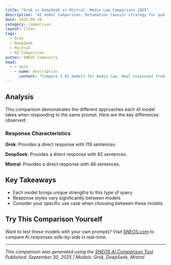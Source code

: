 ```yaml
---
title: "Grok vs DeepSeek vs Mistral: Media Law Comparison 2025"
description: "AI model comparison: Defamation lawsuit strategy for public figures vs private citizens..."
date: 2025-09-30
category: comparison
layout: Clean
tags:
  - Grok
  - DeepSeek
  - Mistral
  - AI Comparison
author: SNEOS Community
head:
  - - meta
    - name: description
      content: "Compare 3 AI models for media law. Real responses from Grok, DeepSeek, Mistral with detailed analysis."
---
```


<ChatComparison
  title="Grok vs DeepSeek vs Mistral: Media Law Comparison 2025"
  prompt="Defamation lawsuit strategy for public figures vs private citizens"
  :responses='{
    "Grok": "Defamation lawsuits can be complex and differ significantly depending on whether the plaintiff is a public figure or a private citizen. The legal standards, burden of proof, and strategies for both parties hinge on constitutional protections under the First Amendment in the United States, as established in landmark cases like *New York Times Co. v. Sullivan* (1964). Below, I\u2019ll outline the key differences and strategic considerations for defamation lawsuits involving public figures versus private citizens, assuming a U.S. legal context. If you\u0027re in another jurisdiction, laws may vary significantly (e.g., the UK has stricter defamation laws with a lower burden for plaintiffs).\n\n---\n\n### Key Legal Distinctions Between Public Figures and Private Citizens\n\n1. **Definition of Public Figure vs. Private Citizen**\n   - **Public Figures**: Individuals who have achieved fame or notoriety (e.g., celebrities, politicians, or high-profile business leaders) or who have voluntarily thrust themselves into a public controversy (limited-purpose public figures). Public figures are subject to greater scrutiny and have less protection from criticism due to their role in public life.\n   - **Private Citizens**: Individuals who are not in the public eye and have not sought public attention or involvement in public controversies. They are afforded greater protection under defamation law because they are less likely to have access to media to counter false statements.\n\n2. **Burden of Proof**\n   - **Public Figures**: Must prove **actual malice**\u2014that the defendant made a false statement with knowledge of its falsity or with reckless disregard for its truth. This is a high standard, designed to protect free speech and press freedoms.\n   - **Private Citizens**: Typically need only prove **negligence**\u2014that the defendant failed to exercise reasonable care in verifying the truth of the statement. Some states may require a higher standard if the issue is a matter of public concern, but it is still easier than proving actual malice.\n\n3. **Type of Damages**\n   - Both public figures and private citizens can seek **compensatory damages** (for harm to reputation, emotional distress, etc.), **punitive damages** (to punish the defendant for egregious conduct), and **special damages** (for specific financial losses).\n   - Public figures often face greater scrutiny when claiming damages because courts assume they have more resources to mitigate harm (e.g., through public statements or media access).\n   - Private citizens may have an easier time proving emotional distress or reputational harm, as they are less accustomed to public criticism.\n\n---\n\n### Defamation Lawsuit Strategy for Public Figures\n\n**Plaintiff Strategy (Public Figure Suing for Defamation):**\n1. **Establish Actual Malice**: The central challenge is proving that the defendant acted with knowledge of falsity or reckless disregard. This often requires:\n   - Discovery of internal communications (e.g., emails, texts, or notes) showing the defendant knew the statement was false or ignored credible evidence to the contrary.\n   - Depositions or testimony from the defendant or their sources to uncover intent or lack of due diligence.\n2. **Document Harm**: Public figures must show tangible harm to reputation or livelihood, which can be difficult since they are often already in the spotlight. Evidence might include loss of endorsements, canceled contracts, or credible threats to personal safety due to the defamatory statement.\n3. **Navigate Public Perception**: Lawsuits by public figures can backfire by drawing more attention to the defamatory content (the \u0022Streisand Effect\u0022). A strategic PR campaign alongside the lawsuit can help manage public narrative.\n4. **Choose Venue Carefully**: File in a jurisdiction with favorable defamation laws or where the harm was most felt, keeping in mind that some states have anti-SLAPP laws (Strategic Lawsuits Against Public Participation) that protect defendants from frivolous suits.\n5. **Consider Settlement**: High-profile cases are costly and risky. Settling for a retraction, apology, or monetary compensation can be a more practical resolution than a drawn-out trial.\n\n**Defendant Strategy (Defending Against a Public Figure):**\n1. **Emphasize Free Speech Protections**: Argue that the statement was an opinion, not a fact, or falls under protected speech on matters of public concern.\n2. **Challenge Actual Malice**: Show that the statement was made in good faith, with reasonable belief in its truth, or after adequate research. Lack of malice is a strong defense.\n3. **Use Anti-SLAPP Motions**: If available in the jurisdiction, file a motion to dismiss the lawsuit early by showing it is an attempt to silence free speech. Many states award attorney fees to defendants who win anti-SLAPP motions.\n4. **Leverage Public Figure Status**: Highlight that public figures have access to media to rebut false statements, minimizing the need for legal remedy.\n5. **Counterclaims**: If applicable, file counterclaims for harassment or abuse of process if the lawsuit appears to be retaliatory or aimed at censorship.\n\n---\n\n### Defamation Lawsuit Strategy for Private Citizens\n\n**Plaintiff Strategy (Private Citizen Suing for Defamation):**\n1. **Prove Negligence or Higher Standard**: Depending on the state and whether the issue is of public concern, show that the defendant failed to verify the truth or acted with malice. This is generally easier than proving actual malice, as it may only require evidence of carelessness (e.g., not checking facts before publishing).\n2. **Demonstrate Harm**: Private citizens often have a stronger case for emotional distress or reputational damage, as they lack the platform to counteract false statements. Evidence can include testimony from family, friends, or colleagues about how the statement affected the plaintiff\u2019s life or career.\n3. **Highlight Privacy Interests**: Emphasize that the plaintiff did not invite public scrutiny and thus deserves greater protection from defamatory content.\n4. **Target Deep Pockets**: If the defendant is an individual with limited resources, consider suing media outlets or publishers with greater financial ability to pay damages, provided they are legally liable for dissemination.\n5. **Seek Retractions Early**: Request a correction or retraction before escalating to litigation. This can mitigate harm and, if refused, strengthen the plaintiff\u2019s case by showing the defendant\u2019s unwillingness to remedy the situation.\n\n**Defendant Strategy (Defending Against a Private Citizen):**\n1. **Challenge Falsity**: Argue that the statement was true or substantially true, which is an absolute defense to defamation.\n2. **Prove Reasonable Care**: If negligence is the standard, demonstrate that reasonable steps were taken to verify the statement\u2019s accuracy (e.g., relying on credible sources or public records).\n3. **Invoke Privileges or Defenses**: Certain statements are protected, such as those made in court proceedings (absolute privilege) or fair reporting on public events (qualified privilege).\n4. **Argue Public Concern**: If the statement relates to a matter of public interest (e.g., community safety), some jurisdictions impose a higher burden on private plaintiffs, requiring proof of actual malice.\n5. **Mitigate Damage Claims**: Challenge the extent of harm by showing the plaintiff\u2019s reputation was not significantly damaged or that they failed to mitigate damages (e.g., by not addressing the issue publicly when possible).\n\n---\n\n### Practical Considerations for Both Public Figures and Private Citizens\n\n1. **Cost vs. Benefit Analysis**:\n   - Defamation lawsuits are expensive and time-consuming. Legal fees can easily outweigh potential damages, especially for private citizens with limited resources.\n   - Public figures often attract media attention, which can amplify the original defamatory statement. Weigh whether the lawsuit will do more harm than good.\n2. **Statute of Limitations**:\n   - Most states have a 1- to 3-year statute of limitations for defamation claims, often starting from the date of publication or when the plaintiff became aware of the statement. Acting quickly is critical.\n3. **Jurisdictional Issues**:\n   - Online defamation complicates jurisdiction. Determine where the statement was published, where the harm occurred, and whether the court has power over the defendant.\n4. **Alternative Remedies**:\n   - Before litigation, consider cease-and-desist letters, mediation, or public retractions to resolve the issue without court intervention.\n\n---\n\n### Key Case Law Shaping Strategy\n- **New York Times Co. v. Sullivan (1964)**: Established the actual malice standard for public figures, emphasizing the importance of free speech in public discourse.\n- **Gertz v. Robert Welch, Inc. (1974)**: Clarified that private citizens are not subject to the actual malice standard unless the issue is of public concern, and states can set their own standards (often negligence).\n- **Hustler Magazine v. Falwell (1988)**: Public figures cannot recover for intentional infliction of emotional distress based on parody or satire unless it contains provably false statements of fact made with actual malice.\n\n---\n\n### Conclusion\n- **Public Figures**: Face a tougher legal battle due to the actual malice standard and must focus on proving intent or recklessness while managing public perception. Defendants have stronger free speech protections and can leverage anti-SLAPP laws or opinion defenses.\n- **Private Citizens**: Have a lower burden of proof, making lawsuits more viable, but must still demonstrate falsity and harm. Defendants should focus on truth, reasonable care, or privilege defenses.\n\nBoth sides should carefully assess the likelihood of success, potential costs, and PR impact before pursuing or defending a defamation claim. Consulting with an experienced defamation attorney is essential to tailor strategy to the specific facts, jurisdiction, and parties involved. If you have a specific case or role (plaintiff/defendant) in mind, I can dive deeper into tailored advice.",
    "DeepSeek": "Of course. This is a complex area of law with significant strategic differences depending on whether the plaintiff is a public figure or a private citizen.\n\nHere is a detailed breakdown of defamation lawsuit strategy for both public figures and private citizens.\n\n### **Core Legal Difference: The \u0022Actual Malice\u0022 Standard**\n\nThe entire strategy hinges on a single, critical distinction established by the U.S. Supreme Court in *New York Times Co. v. Sullivan* (1964).\n\n*   **For a Public Figure/Official:** To win a defamation case, the plaintiff **must prove \u0022Actual Malice.\u0022** This is a legal term of art meaning the defendant either:\n    1.  **Knew the statement was false,** or\n    2.  **Acted with reckless disregard for the truth** (i.e., they entertained serious doubts about the truthfulness of the statement but published it anyway).\n    *   The burden of proof is on the *plaintiff* to prove this by **clear and convincing evidence**, a high standard.\n\n*   **For a Private Citizen:** The plaintiff must typically only prove that the defendant was **negligent** (failed to act with reasonable care) in determining the truth of the statement. The burden of proof is the lower **preponderance of the evidence** standard (more likely than not).\n\n---\n\n### **Defamation Strategy for a PUBLIC FIGURE (Plaintiff)**\n\nSuing for defamation as a public figure is an **extremely difficult, expensive, and uphill battle.** The strategy is primarily defensive and focused on overcoming the \u0022actual malice\u0022 hurdle.\n\n#### **1. Pre-Lawsuit Considerations \u0026 Strategy**\n\n*   **Crucial First Step: Can you prove ACTUAL MALICE?** Before filing, you must conduct an exhaustive internal investigation. Do you have *direct evidence* of the defendant\u0027s state of mind?\n    *   **Smoking Guns:** Internal emails, memos, or recordings showing the defendant knew the information was false; evidence of a vendetta; proof they relied on a known unreliable source; their own subsequent retractions.\n    *   **Without this,** the case is likely doomed from the start.\n\n*   **Weigh the \u0022Streisand Effect\u0022:** Filing a high-profile lawsuit will amplify the original defamatory statement. The media will cover the lawsuit, repeating the allegations. The strategic question is whether the potential vindication outweighs the certain republication of the lie.\n\n*   **Demand a Retraction First:** Most states have retraction statutes. Sending a formal, detailed demand for a retraction is a strategic necessity. If they refuse, it can be used as evidence of \u0022malice.\u0022 If they comply, it may achieve your goal (correcting the record) without a costly lawsuit.\n\n#### **2. Litigation Strategy**\n\n*   **Focus Discovery Entirely on the Defendant\u0027s Mindset:** The core of your case is not that the statement was false, but that the defendant *knew* it was false or recklessly disregarded the truth.\n    *   **Depose the Author/Publisher:** Grill them on their sources, their fact-checking process, their biases, and their internal communications. The goal is to get them to admit they had doubts or ignored contradictory evidence.\n    *   **Subpoena Internal Documents:** Seek drafts, emails, notes from editorial meetings, and communications with sources.\n\n*   **Anticipate the \u0022Motion for Summary Judgment\u0022:** The defendant will almost certainly file this motion, arguing that even if everything the plaintiff says is true, there is no evidence of \u0022actual malice\u0022 to present to a jury. Your job is to survive this motion by presenting a \u0022genuine issue of material fact\u0022 on the malice question.\n\n*   **Manage Public Relations in Tandem with Legal Strategy:** The court of public opinion often runs parallel to the court of law. Your legal filings and public statements must be coordinated to shape the narrative without jeopardizing the legal case.\n\n#### **3. Potential Outcomes**\n*   **High Probability of Dismissal:** Most defamation cases brought by public figures are dismissed on summary judgment.\n*   **Extremely High Cost:** Litigating to uncover \u0022actual malice\u0022 requires extensive discovery and is very expensive.\n*   **Symbolic Victory vs. Financial Gain:** Even if you win, damages can be hard to secure. The victory may be primarily about restoring reputation.\n\n---\n\n### **Defamation Strategy for a PRIVATE CITIZEN (Plaintiff)**\n\nA private citizen is in a much stronger legal position. The strategy is more straightforward and offensive.\n\n#### **1. Pre-Lawsuit Considerations \u0026 Strategy**\n\n*   **Gather Evidence of Falsity and Harm:** Your focus is on proving the statement is false and that it caused you real harm.\n    *   **Evidence of Falsity:** Collect documents, records, and witness statements that definitively prove the statement is untrue.\n    *   **Evidence of Harm:** Document everything\u2014lost job opportunities, declined business, harassment, emotional distress (therapy bills), damaged personal relationships.\n\n*   **Send a Cease-and-Desist/Demand Letter:** A strongly worded letter from an attorney demanding the statement be removed and a retraction issued often resolves the matter quickly, especially against individuals or smaller entities. It shows you are serious and creates a record.\n\n*   **Identify All Potentially Liable Parties:** You can sue not just the original speaker but also anyone who republished the defamation (depending on the platform). However, be aware of the Communications Decency Act (CDA 230), which generally immunizes websites and platforms for content posted by third-party users.\n\n#### **2. Litigation Strategy**\n\n*   **Focus Discovery on Damages and Negligence:** Your goal is to prove the defendant didn\u0027t do their homework.\n    *   **Depose the Defendant:** Ask: \u0022What did you do to verify this information?\u0022 \u0022Did you check with me before publishing?\u0022 \u0022What sources did you rely on, and why were they trustworthy?\u0022 For a private citizen, a failure to take basic steps is often enough to prove negligence.\n    *   **Subpoena Records Related to Harm:** This includes employment records, financial records, and medical records to substantiate your damage claims.\n\n*   **Leverage the Lower Standard of Proof:** The defendant cannot hide behind the \u0022actual malice\u0022 standard. Your job is to convince a jury that it\u0027s \u0022more likely than not\u0022 that the defendant was at fault and you were harmed.\n\n*   **Consider the Defendant\u0027s Resources:** Is the defendant a \u0022judgment-proof\u0022 individual with no assets? If so, a lawsuit may not be financially worthwhile, even if you have a legally perfect case.\n\n#### **3. Potential Outcomes**\n*   **Higher Chance of Success:** The path to a jury trial is much clearer.\n*   **Significant Damages Possible:** Juries are often sympathetic to private citizens whose lives have been upended by false accusations.\n*   **Faster, Cheaper Resolution:** The case is less legally complex and may be resolved through settlement or trial more efficiently.\n\n---\n\n### **Summary Table: Key Strategic Differences**\n\n| Factor | Public Figure Plaintiff | Private Citizen Plaintiff |\n| :--- | :--- | :--- |\n| **Legal Hurdle** | **\u0022Actual Malice\u0022** (Knowingly False or Reckless Disregard) | **Negligence** (Lack of Reasonable Care) |\n| **Burden of Proof** | Clear and Convincing Evidence | Preponderance of the Evidence |\n| **Primary Focus** | **The Defendant\u0027s State of Mind** | **The Falsity of the Statement \u0026 Resulting Harm** |\n| **Pre-Lawsuit Goal** | Find a \u0022smoking gun\u0022 proving malice. | Document damages and send a demand letter. |\n| **Discovery Strategy** | Target internal communications and editorial process. | Target evidence of falsity and proof of harm. |\n| **Biggest Threat** | Summary Judgment dismissal. | Defendant has no assets to collect (\u0022judgment-proof\u0022). |\n| **Likelihood of Success** | Low | Moderate to High |\n\n### **Critical Disclaimer**\n\nThis information is for educational purposes only and does not constitute legal advice. Defamation law is highly nuanced and varies by state. **If you believe you have been defamed, you must consult with an experienced defamation attorney immediately.** They can evaluate the specific facts of your case, advise you on your jurisdiction\u0027s laws, and develop a tailored strategy.",
    "Mistral": "Defamation lawsuits involve different strategies and considerations depending on whether the plaintiff is a public figure or a private citizen. Here are some key points to consider:\n\n### Public Figures\n\n1. **Actual Malice Standard**:\n   - **Requirement**: Public figures must prove that the defendant made the defamatory statement with \u0022actual malice.\u0022 This means the statement was made with knowledge that it was false or with reckless disregard for its truth or falsity.\n   - **Evidence**: Gathering evidence to show that the defendant knew the statement was false or acted with reckless disregard can be challenging. This might involve emails, internal communications, or witness testimony.\n\n2. **Public Interest**:\n   - **Scope**: Public figures are often involved in matters of public interest, which can make it harder to prove defamation. The courts generally allow more leeway for statements about public figures.\n   - **Media Coverage**: Public figures often have more media coverage, which can be both a blessing and a curse. It can provide more evidence but also more scrutiny.\n\n3. **Reputation Management**:\n   - **Strategy**: Public figures may need to consider the impact on their public image and career. A lawsuit can draw more attention to the defamatory statements, so it\u0027s important to weigh the potential benefits against the risks.\n   - **Public Relations**: Engaging a public relations team to manage the narrative can be crucial.\n\n### Private Citizens\n\n1. **Negligence Standard**:\n   - **Requirement**: Private citizens generally need to prove that the defendant was negligent in making the defamatory statement. This is a lower standard than actual malice.\n   - **Evidence**: Showing negligence can involve demonstrating that the defendant did not take reasonable steps to verify the truth of the statement.\n\n2. **Privacy Concerns**:\n   - **Scope**: Private citizens often have more privacy concerns. A defamation lawsuit can expose personal details to public scrutiny, which may be undesirable.\n   - **Strategy**: Consider the potential for further invasion of privacy and weigh the benefits of a lawsuit against the risks.\n\n3. **Emotional and Financial Impact**:\n   - **Considerations**: Private citizens may experience significant emotional and financial stress from defamatory statements. A lawsuit can be a way to seek compensation and justice.\n   - **Support**: Engaging legal and emotional support can be crucial for managing the stress of a lawsuit.\n\n### General Strategies for Both\n\n1. **Documentation**:\n   - **Evidence Collection**: Gather all relevant documents, communications, and witness statements that support your claim.\n   - **Timeline**: Create a timeline of events to show the sequence of defamatory statements and their impact.\n\n2. **Legal Representation**:\n   - **Expertise**: Hire a lawyer with experience in defamation cases. They can provide guidance on the specific legal standards and strategies.\n   - **Consultation**: Regularly consult with your lawyer to ensure you are following the best legal strategy.\n\n3. **Damages**:\n   - **Calculation**: Work with your lawyer to calculate the damages you have suffered, including financial losses, emotional distress, and harm to reputation.\n   - **Evidence**: Provide evidence to support your claims of damages, such as financial records, medical reports, and witness statements.\n\n4. **Settlement vs. Trial**:\n   - **Negotiation**: Consider whether a settlement might be preferable to a trial. Settlements can be quicker, less expensive, and less public.\n   - **Trial Preparation**: If a trial is necessary, prepare thoroughly with your legal team. This includes witness preparation, evidence presentation, and legal arguments.\n\n### Conclusion\n\nThe strategy for a defamation lawsuit will vary significantly based on whether the plaintiff is a public figure or a private citizen. Public figures face a higher burden of proof and more public scrutiny, while private citizens have more privacy concerns and a lower burden of proof. Both should focus on gathering strong evidence, seeking expert legal representation, and considering the emotional and financial impact of the lawsuit."
  }'
  published-date="11:37"
/>

## Analysis

This comparison demonstrates the different approaches each AI model takes when responding to the same prompt. Here are the key differences observed:

### Response Characteristics

**Grok**: Provides a direct response with 119 sentences. 

**DeepSeek**: Provides a direct response with 82 sentences. 

**Mistral**: Provides a direct response with 46 sentences. 

## Key Takeaways

- Each model brings unique strengths to this type of query
- Response styles vary significantly between models
- Consider your specific use case when choosing between these models

## Try This Comparison Yourself

Want to test these models with your own prompts? Visit [SNEOS.com](https://sneos.com) to compare AI responses side-by-side in real-time.

---

*This comparison was generated using the [SNEOS AI Comparison Tool](https://sneos.com)*
*Published: September 30, 2025 | Models: Grok, DeepSeek, Mistral*
